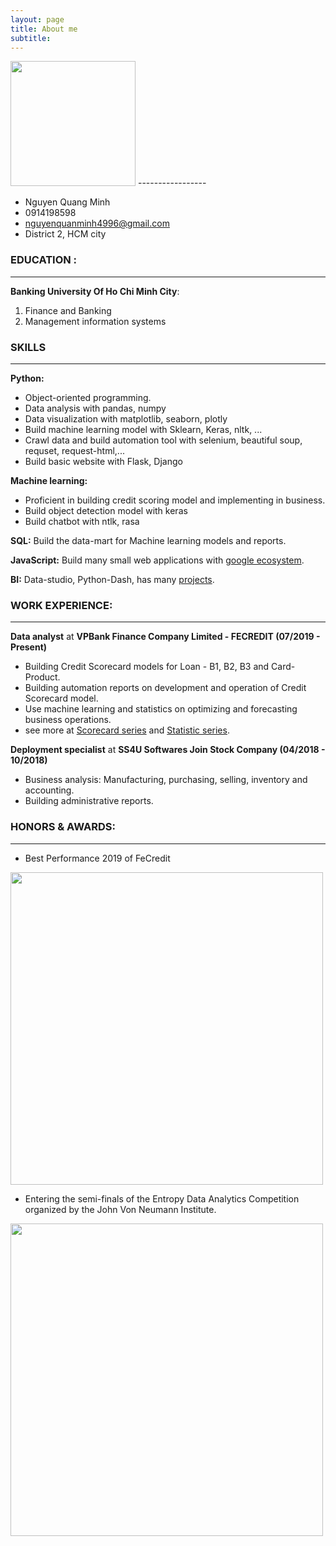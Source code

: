 ```yaml
---
layout: page
title: About me
subtitle: 
---
```

    
<img src="https://raw.githubusercontent.com/minmax49/minmax49.github.io/master/img/me.jpg" width="200" text-align="center"/>
-----------------

- Nguyen Quang Minh         
- 0914198598
- nguyenquanminh4996@gmail.com
- District 2, HCM city


### EDUCATION : 
-----------------
**Banking University Of Ho Chi Minh City**:
1. Finance and Banking 
2. Management information systems 


### SKILLS
-----------------

**Python:**
- Object-oriented programming. 
- Data analysis with pandas, numpy
- Data visualization with matplotlib, seaborn, plotly
- Build machine learning model with Sklearn, Keras, nltk, ...
- Crawl data and build automation tool with selenium, beautiful soup, requset, request-html,...
- Build basic website with Flask, Django
    
**Machine learning:**
- Proficient in building credit scoring model and implementing in business.
- Build object detection model with keras
- Build chatbot with ntlk, rasa
    
**SQL:** Build the data-mart for Machine learning models and reports.
    
**JavaScript:** Build many small web applications with <a href="https://minmax49.github.io/2019-11-15-google_app/">google ecosystem</a>.

**BI:** Data-studio, Python-Dash, has many <a href="https://minmax49.github.io/2020-04-18-HCM-housing-chapter-2/">projects</a>.


### WORK EXPERIENCE:
-----------------
**Data analyst** at **VPBank Finance Company Limited - FECREDIT (07/2019 - Present)**   

- Building Credit Scorecard models for Loan - B1, B2, B3 and Card-Product.
- Building automation reports on development and operation of Credit Scorecard model.
- Use machine learning and statistics on optimizing and forecasting business operations.
- see more at <a href="https://minmax49.github.io/2019-12-22-Credit-score-chapter-0/"> Scorecard series</a> and <a href="https://minmax49.github.io/Statistic/"> Statistic series</a>.


**Deployment specialist** at **SS4U Softwares Join Stock Company (04/2018 - 10/2018)**

- Business analysis: Manufacturing, purchasing, selling, inventory and accounting.
- Building administrative reports.



### HONORS & AWARDS:
-----------------
- Best Performance 2019 of FeCredit

<img src="https://raw.githubusercontent.com/minmax49/minmax49.github.io/master/img/bang.jpg" width="500" />

- Entering the semi-finals of the Entropy Data Analytics Competition organized by the John Von Neumann Institute.    

<img src="https://raw.githubusercontent.com/minmax49/minmax49.github.io/master/img/jvn2017.jpg" width="500" />

